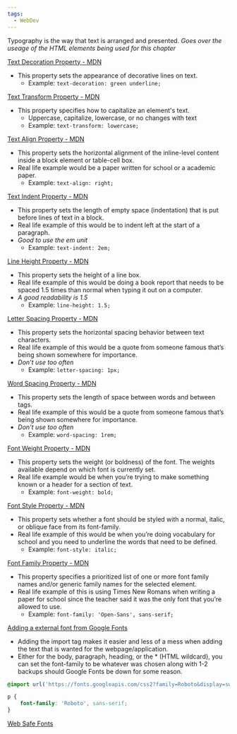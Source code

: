 ```yaml
---
tags:
  - WebDev
---
```

Typography is the way that text is arranged and presented.
*Goes over the useage of the HTML elements being used for this chapter*

[Text Decoration Property - MDN](https://developer.mozilla.org/en-US/docs/Web/CSS/text-decoration)
* This property sets the appearance of decorative lines on text.
	* Example: `text-decoration: green underline;`

[Text Transform Property - MDN](https://developer.mozilla.org/en-US/docs/Web/CSS/text-transform)
* This property specifies how to capitalize an element's text.
	* Uppercase, capitalize, lowercase, or no changes with text
	* Example: `text-transform: lowercase;`

[Text Align Property - MDN](https://developer.mozilla.org/en-US/docs/Web/CSS/text-align)
* This property sets the horizontal alignment of the inline-level content inside a block element or table-cell box.
* Real life example would be a paper written for school or a academic paper.
	* Example: `text-align: right;`

[Text Indent Property - MDN](https://developer.mozilla.org/en-US/docs/Web/CSS/text-indent)
* This property sets the length of empty space (indentation) that is put before lines of text in a block.
* Real life example of this would be to indent left at the start of a paragraph.
* *Good to use the em unit*
	* Example: `text-indent: 2em;`

[Line Height Property - MDN](https://developer.mozilla.org/en-US/docs/Web/CSS/line-height)
* This property sets the height of a line box.
* Real life example of this would be doing a book report that needs to be spaced 1.5 times than normal when typing it out on a computer.
* *A good readability is 1.5*
	* Example: `line-height: 1.5;`

[Letter Spacing Property - MDN](https://developer.mozilla.org/en-US/docs/Web/CSS/letter-spacing)
* This property sets the horizontal spacing behavior between text characters.
* Real life example of this would be a quote from someone famous that’s being shown somewhere for importance.
* *Don’t use too often*
	* Example: `letter-spacing: 1px;`

[Word Spacing Property - MDN](https://developer.mozilla.org/en-US/docs/Web/CSS/word-spacing)
* This property sets the length of space between words and between tags.
* Real life example of this would be a quote from someone famous that’s being shown somewhere for importance.
* *Don’t use too often*
	* Example: `word-spacing: 1rem;`

[Font Weight Property - MDN](https://developer.mozilla.org/en-US/docs/Web/CSS/font-weight)
* This property sets the weight (or boldness) of the font. The weights available depend on which font is currently set.
* Real life example would be when you’re trying to make something known or a header for a section of text.
	* Example: `font-weight: bold;`

[Font Style Property - MDN](https://developer.mozilla.org/en-US/docs/Web/CSS/font-style)
* This property sets whether a font should be styled with a normal, italic, or oblique face from its font-family.
* Real life example of this would be when you’re doing vocabulary for school and you need to underline the words that need to be defined.
	* Example: `font-style: italic;`

[Font Family Property - MDN](https://developer.mozilla.org/en-US/docs/Web/CSS/font-family)
* This property specifies a prioritized list of one or more font family names and/or generic family names for the selected element.
* Real life example of this is using Times New Romans when writing a paper for school since the teacher said it was the only font that you’re allowed to use.
	* Example: `font-family: 'Open-Sans', sans-serif;`

[Adding a external font from Google Fonts](https://fonts.google.com/)
* Adding the import tag makes it easier and less of a mess when adding the text that is wanted for the webpage/application.
* Either for the body, paragraph, heading, or the * (HTML wildcard), you can set the font-family to be whatever was chosen along with 1-2 backups should Google Fonts be down for some reason.
```CSS file:adding-a-google-font fold
@import url('https://fonts.googleapis.com/css2?family=Roboto&display=swap');

p {
	font-family: 'Roboto', sans-serif;
}
```

[Web Safe Fonts](https://www.cssfontstack.com/)
